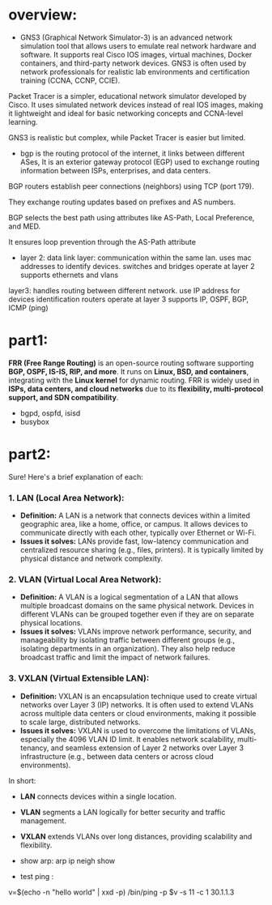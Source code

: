 # overview:

- GNS3 (Graphical Network Simulator-3) is an advanced network simulation tool that allows users to emulate real network hardware and software. It supports real Cisco IOS images, virtual machines, Docker containers, and third-party network devices. GNS3 is often used by network professionals for realistic lab environments and certification training (CCNA, CCNP, CCIE).

Packet Tracer is a simpler, educational network simulator developed by Cisco. It uses simulated network devices instead of real IOS images, making it lightweight and ideal for basic networking concepts and CCNA-level learning.

GNS3 is realistic but complex, while Packet Tracer is easier but limited.

- bgp is the routing protocol of the internet, it links between different ASes, It is an exterior gateway protocol (EGP) used to exchange routing information between ISPs, enterprises, and data centers.

BGP routers establish peer connections (neighbors) using TCP (port 179).

They exchange routing updates based on prefixes and AS numbers.

BGP selects the best path using attributes like AS-Path, Local Preference, and MED.

It ensures loop prevention through the AS-Path attribute

- layer 2: data link layer:
communication within the same lan. 
uses mac addresses to identify devices.
switches and bridges operate at layer 2
supports ethernets and vlans

layer3: handles routing between different network.
use IP address for devices identification
routers operate at layer 3
supports IP, OSPF, BGP, ICMP (ping)

# part1: 
**FRR (Free Range Routing)** is an open-source routing software supporting **BGP, OSPF, IS-IS, RIP, and more**. It runs on **Linux, BSD, and containers**, integrating with the **Linux kernel** for dynamic routing. FRR is widely used in **ISPs, data centers, and cloud networks** due to its **flexibility, multi-protocol support, and SDN compatibility**. 

- bgpd, ospfd, isisd 
- busybox

# part2:

Sure! Here's a brief explanation of each:

### 1. **LAN (Local Area Network):**
   - **Definition:** A LAN is a network that connects devices within a limited geographic area, like a home, office, or campus. It allows devices to communicate directly with each other, typically over Ethernet or Wi-Fi.
   - **Issues it solves:** LANs provide fast, low-latency communication and centralized resource sharing (e.g., files, printers). It is typically limited by physical distance and network complexity.

### 2. **VLAN (Virtual Local Area Network):**
   - **Definition:** A VLAN is a logical segmentation of a LAN that allows multiple broadcast domains on the same physical network. Devices in different VLANs can be grouped together even if they are on separate physical locations.
   - **Issues it solves:** VLANs improve network performance, security, and manageability by isolating traffic between different groups (e.g., isolating departments in an organization). They also help reduce broadcast traffic and limit the impact of network failures.

### 3. **VXLAN (Virtual Extensible LAN):**
   - **Definition:** VXLAN is an encapsulation technique used to create virtual networks over Layer 3 (IP) networks. It is often used to extend VLANs across multiple data centers or cloud environments, making it possible to scale large, distributed networks.
   - **Issues it solves:** VXLAN is used to overcome the limitations of VLANs, especially the 4096 VLAN ID limit. It enables network scalability, multi-tenancy, and seamless extension of Layer 2 networks over Layer 3 infrastructure (e.g., between data centers or across cloud environments).

In short:
- **LAN** connects devices within a single location.
- **VLAN** segments a LAN logically for better security and traffic management.
- **VXLAN** extends VLANs over long distances, providing scalability and flexibility.

- show arp:
arp
ip neigh show

- test ping :

v=$(echo -n "hello world" | xxd -p)
/bin/ping -p $v -s 11 -c 1 30.1.1.3

